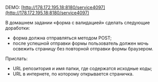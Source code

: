 DEMO: [http://178.172.195.18:8180/service4097](http://178.172.195.18:8180/service4097)

В домашнем задании «форма с валидацией» сделать следующие доработки:
 - форма должна отправляться методом POST;
 - после успешной отправки формы пользователь должен мочь освежить страницу без повторной отправки формы браузером.

Прислать:
* URL репозитория и имя папки, где содержатся исходные коды;
* URL в интернете, по которому открывается страничка.

